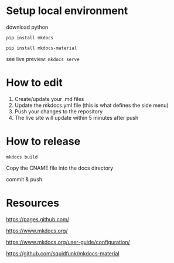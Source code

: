 # Setup local environment

download python

`pip install mkdocs`

`pip install mkdocs-material`

see live preview: 
`mkdocs serve`

# How to edit

1. Create/update your .md files
2. Update the mkdocs.yml file (this is what defines the side menu)
3. Push your changes to the repository
4. The live site will update within 5 minutes after push

# How to release

`mkdocs build`

Copy the CNAME file into the docs directory

commit & push

# Resources

https://pages.github.com/

https://www.mkdocs.org/

https://www.mkdocs.org/user-guide/configuration/

https://github.com/squidfunk/mkdocs-material
